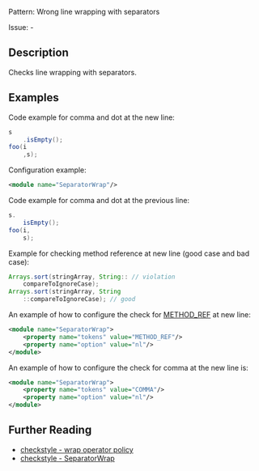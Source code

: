 Pattern: Wrong line wrapping with separators

Issue: -

## Description

Checks line wrapping with separators. 

## Examples

Code example for comma and dot at the new line: 


```java
s
    .isEmpty();
foo(i
    ,s);
```
        

Configuration example: 


```xml
<module name="SeparatorWrap"/>
```
        

Code example for comma and dot at the previous line: 


```java
s.
    isEmpty();
foo(i,
    s);
```
        

Example for checking method reference at new line (good case and bad case): 


```java
Arrays.sort(stringArray, String:: // violation
    compareToIgnoreCase);
Arrays.sort(stringArray, String
    ::compareToIgnoreCase); // good
```
        

An example of how to configure the check for [METHOD_REF](http://checkstyle.sourceforge.net/apidocs/com/puppycrawl/tools/checkstyle/api/TokenTypes.html#METHOD_REF) at new line: 


```xml
<module name="SeparatorWrap">
    <property name="tokens" value="METHOD_REF"/>
    <property name="option" value="nl"/>
</module>
```
        

An example of how to configure the check for comma at the new line is: 


```xml
<module name="SeparatorWrap">
    <property name="tokens" value="COMMA"/>
    <property name="option" value="nl"/>
</module>
```

## Further Reading

* [checkstyle - wrap operator policy](https://checkstyle.sourceforge.io/property_types/separatorwraparraydeclarator.html#wrapOp)
* [checkstyle - SeparatorWrap](http://checkstyle.sourceforge.net/config_whitespace.html#SeparatorWrap)
